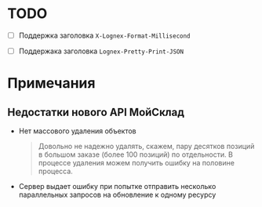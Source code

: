 # TODO
- [ ] Поддержка заголовка `X-Lognex-Format-Millisecond`
- [ ] Поддержака заголовка `Lognex-Pretty-Print-JSON`


# Примечания

## Недостатки нового API МойСклад

- Нет массового удаления объектов

    > Довольно не надежно удалять, скажем, пару десятков позиций в большом заказе (более 100 позиций)
    по отдельности. В процессе удаления можем получить ошибку на половине процесса.

- Сервер выдает ошибку при попытке отправить несколько параллельных запросов на обновление к
  одному ресурсу

